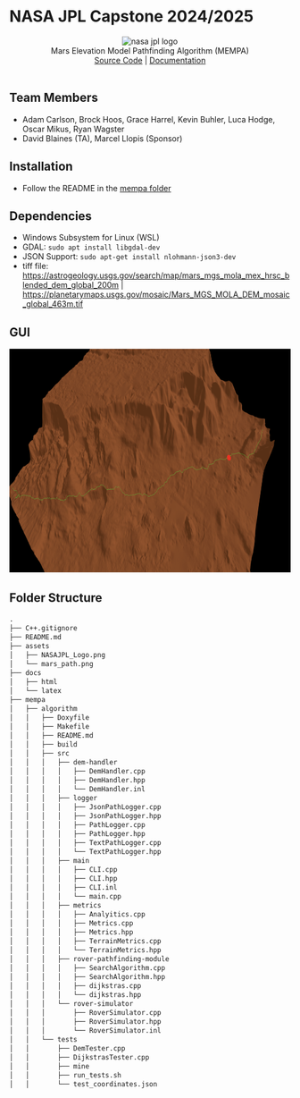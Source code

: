# NASA JPL Capstone 2024/2025

<div align="center" >
  <img src="https://pasadena-library.net/teens/wp-content/blogs.dir/18/files/sites/18/2017/12/jpl.gif" alt="nasa jpl logo" height="300">
  <br/>
Mars Elevation Model Pathfinding Algorithm (MEMPA)
  <br/>
  <a href="https://github.com/lucakhodge/nasa-jpl-capstone-2024-2025/tree/main/mempa">Source Code</a> | <a href="https://github.com/lucakhodge/nasa-jpl-capstone-2024-2025/tree/main/docs">Documentation</a>
  <br/>
  <br/>
</div>

## Team Members

- Adam Carlson, Brock Hoos, Grace Harrel, Kevin Buhler, Luca Hodge, Oscar Mikus, Ryan Wagster
- David Blaines (TA),  Marcel Llopis (Sponsor)

## Installation

- Follow the README in the [mempa folder](https://github.com/lucakhodge/nasa-jpl-capstone-2024-2025/blob/main/mempa/algorithm/README.md)

## Dependencies

- Windows Subsystem for Linux (WSL)
- GDAL: ```sudo apt install libgdal-dev```
- JSON Support: ```sudo apt-get install nlohmann-json3-dev```
- tiff file: https://astrogeology.usgs.gov/search/map/mars_mgs_mola_mex_hrsc_blended_dem_global_200m | https://planetarymaps.usgs.gov/mosaic/Mars_MGS_MOLA_DEM_mosaic_global_463m.tif

## GUI

<img src="./assets/mars_path.png" alt="mars path finding" height="400">

## Folder Structure
```
.
├── C++.gitignore
├── README.md
├── assets
│   ├── NASAJPL_Logo.png
│   └── mars_path.png
├── docs
│   ├── html
│   └── latex
├── mempa
│   ├── algorithm
│   │   ├── Doxyfile
│   │   ├── Makefile
│   │   ├── README.md
│   │   ├── build
│   │   ├── src
│   │   │   ├── dem-handler
│   │   │   │   ├── DemHandler.cpp
│   │   │   │   ├── DemHandler.hpp
│   │   │   │   └── DemHandler.inl
│   │   │   ├── logger
│   │   │   │   ├── JsonPathLogger.cpp
│   │   │   │   ├── JsonPathLogger.hpp
│   │   │   │   ├── PathLogger.cpp
│   │   │   │   ├── PathLogger.hpp
│   │   │   │   ├── TextPathLogger.cpp
│   │   │   │   └── TextPathLogger.hpp
│   │   │   ├── main
│   │   │   │   ├── CLI.cpp
│   │   │   │   ├── CLI.hpp
│   │   │   │   ├── CLI.inl
│   │   │   │   └── main.cpp
│   │   │   ├── metrics
│   │   │   │   ├── Analyitics.cpp
│   │   │   │   ├── Metrics.cpp
│   │   │   │   ├── Metrics.hpp
│   │   │   │   ├── TerrainMetrics.cpp
│   │   │   │   └── TerrainMetrics.hpp
│   │   │   ├── rover-pathfinding-module
│   │   │   │   ├── SearchAlgorithm.cpp
│   │   │   │   ├── SearchAlgorithm.hpp
│   │   │   │   ├── dijkstras.cpp
│   │   │   │   └── dijkstras.hpp
│   │   │   └── rover-simulator
│   │   │       ├── RoverSimulator.cpp
│   │   │       ├── RoverSimulator.hpp
│   │   │       └── RoverSimulator.inl
│   │   └── tests
│   │       ├── DemTester.cpp
│   │       ├── DijkstrasTester.cpp
│   │       ├── mine
│   │       ├── run_tests.sh
│   │       └── test_coordinates.json
```